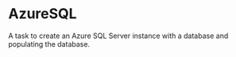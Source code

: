 # AzureSQL
A task to create an Azure SQL Server instance with a database and populating the database. 
